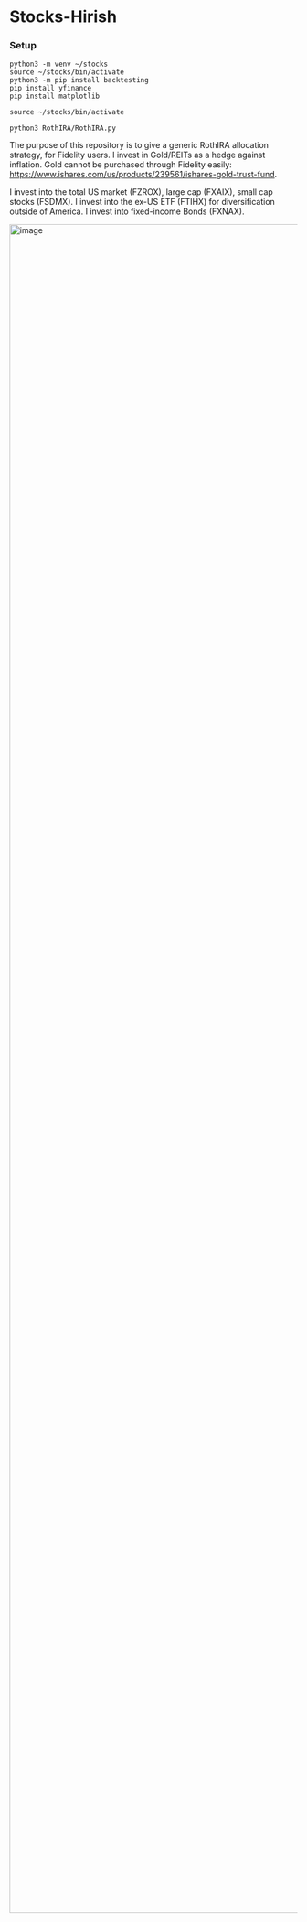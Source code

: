 # Stocks-Hirish
### Setup

```
python3 -m venv ~/stocks 
source ~/stocks/bin/activate
python3 -m pip install backtesting
pip install yfinance
pip install matplotlib
```

```
source ~/stocks/bin/activate
```

```
python3 RothIRA/RothIRA.py
```
The purpose of this repository is to give a generic RothIRA allocation strategy, for Fidelity users.
I invest in Gold/REITs as a hedge against inflation. Gold cannot be purchased through Fidelity easily:
https://www.ishares.com/us/products/239561/ishares-gold-trust-fund. 

I invest into the total US market (FZROX), large cap (FXAIX), small cap stocks (FSDMX).
I invest into the ex-US ETF (FTIHX) for diversification outside of America.
I invest into fixed-income Bonds (FXNAX).






<img width="3557" height="2955" alt="image" src="https://github.com/user-attachments/assets/6234bb9c-979e-4ef1-be5d-fd7be8077395" />




